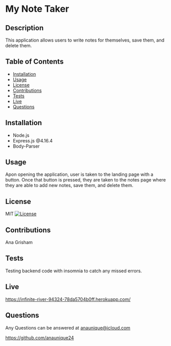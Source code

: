 # My Note Taker

 ## Description
 This application allows users to write notes for themselves, save them, and delete them.
 
 ## Table of Contents
 - [Installation](#Installation)
 - [Usage](#Usage)
 - [License](#License)
 - [Contributions](#Contributions)
 - [Tests](#Tests)
 - [Live](#Live)
 - [Questions](#Questions)
 
 ## Installation
 - Node.js
 - Express.js @4.16.4
 - Body-Parser

 ## Usage
 Apon opening the application, user is taken to the landing page with a button. Once that button is pressed, they are taken to the notes page where they are able to add new notes, save them, and delete them. 
 
 ## License
 MIT
 [![License](https://img.shields.io/badge/License-MIT-green.svg)](https://opensource.org/licenses/MIT)
 
 ## Contributions
 Ana Grisham
 
 ## Tests
 Testing backend code with insomnia to catch any missed errors.
 
 ## Live
https://infinite-river-94324-78da5704b0ff.herokuapp.com/

 ## Questions
 Any Questions can be answered at anaunique@icloud.com
 
 https://github.com/anaunique24
